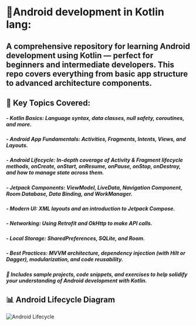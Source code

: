 # 📱Android development in Kotlin lang:

## A comprehensive repository for learning Android development using Kotlin — perfect for beginners and intermediate developers. This repo covers everything from basic app structure to advanced architecture components.

## 🌟 Key Topics Covered:
##### - Kotlin Basics: Language syntax, data classes, null safety, coroutines, and more.

##### - Android App Fundamentals: Activities, Fragments, Intents, Views, and Layouts.

##### - Android Lifecycle: In-depth coverage of Activity & Fragment lifecycle methods, onCreate, onStart, onResume, onPause, onStop, onDestroy, and how to manage state across them.

##### - Jetpack Components: ViewModel, LiveData, Navigation Component, Room Database, Data Binding, and WorkManager.

##### - Modern UI: XML layouts and an introduction to Jetpack Compose.

##### - Networking: Using Retrofit and OkHttp to make API calls.

##### - Local Storage: SharedPreferences, SQLite, and Room.

##### - Best Practices: MVVM architecture, dependency injection (with Hilt or Dagger), modularization, and code reusability.

##### 🧪 Includes sample projects, code snippets, and exercises to help solidify your understanding of Android development with Kotlin. 


## 📊 Android Lifecycle Diagram

![Android Lifecycle](https://res.cloudinary.com/dsb6hxs2q/image/upload/v1744222216/owidpdpzbpagud112wwd.png)


